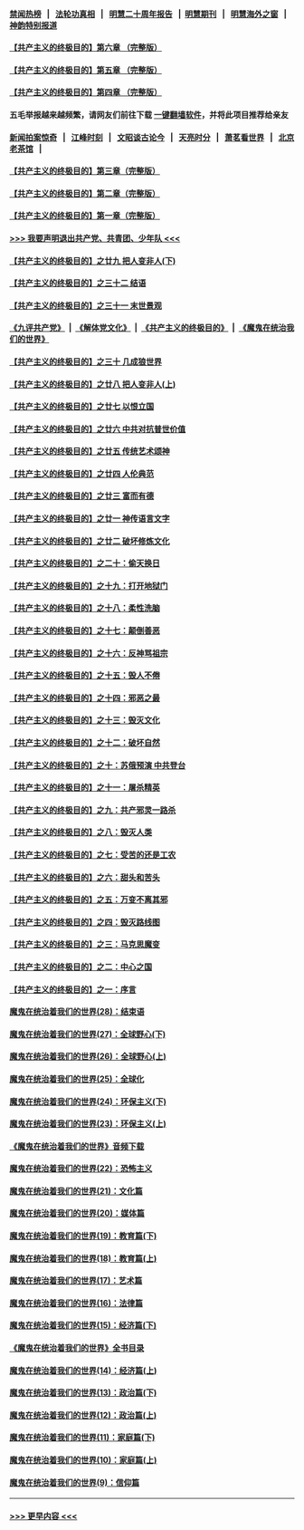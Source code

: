 #### [禁闻热榜](热点新闻.md?=0)  &nbsp;&nbsp;|&nbsp;&nbsp; [法轮功真相](https://github.com/gfw-breaker/truth/blob/master/README.md?=0) &nbsp;&nbsp;|&nbsp;&nbsp; [明慧二十周年报告](https://github.com/gfw-breaker/mh-reports/blob/master/README.md?=0) &nbsp;&nbsp;|&nbsp;&nbsp;[明慧期刊](https://github.com/gfw-breaker/mh-qikan) &nbsp;&nbsp;|&nbsp;&nbsp; [明慧海外之窗](https://github.com/gfw-breaker/mh-news/blob/master/README.md?=0) &nbsp;&nbsp;|&nbsp;&nbsp; [神韵特别报道](https://github.com/gfw-breaker/mh-news/blob/master/shenyun.md?=0)
#### [【共产主义的终极目的】第六章 （完整版）](../pages/nsc422/n11428913.md?t=03091032) 
#### [【共产主义的终极目的】第五章 （完整版）](../pages/nsc422/n11428912.md?t=03091032) 
#### [【共产主义的终极目的】第四章 （完整版）](../pages/nsc422/n11428907.md?t=03091032) 
#### 五毛举报越来越频繁，请网友们前往下载 [一键翻墙软件](https://github.com/gfw-breaker/ssr-accounts)，并将此项目推荐给亲友
#### [新闻拍案惊奇](https://github.com/gfw-breaker/banned-news/blob/master/pages/link4.md) &nbsp;&nbsp;|&nbsp;&nbsp; [江峰时刻](https://github.com/gfw-breaker/banned-news/blob/master/pages/link4.md) &nbsp;&nbsp;|&nbsp;&nbsp; [文昭谈古论今](https://github.com/gfw-breaker/banned-news/blob/master/pages/link4.md) &nbsp;&nbsp;|&nbsp;&nbsp; [天亮时分](https://github.com/gfw-breaker/banned-news/blob/master/pages/link4.md) &nbsp;&nbsp;|&nbsp;&nbsp; [萧茗看世界](https://github.com/gfw-breaker/banned-news/blob/master/pages/link4.md) &nbsp;&nbsp;|&nbsp;&nbsp; [北京老茶馆](https://github.com/gfw-breaker/banned-news/blob/master/pages/link4.md) &nbsp;&nbsp;|&nbsp;&nbsp; 
#### [【共产主义的终极目的】第三章（完整版）](../pages/nsc422/n11428848.md?t=03091032) 
#### [【共产主义的终极目的】第二章（完整版）](../pages/nsc422/n11428831.md?t=03091032) 
#### [【共产主义的终极目的】第一章（完整版）](../pages/nsc422/n11417651.md?t=03091032) 
#### [>>> 我要声明退出共产党、共青团、少年队 <<<](https://github.com/begood0513/goodnews/blob/master/quit/letter.md) 
#### [【共产主义的终极目的】之廿九 把人变非人(下)](../pages/nsc422/n11344140.md?t=03091032) 
#### [【共产主义的终极目的】之三十二 结语](../pages/nsc422/n11360535.md?t=03091032) 
#### [【共产主义的终极目的】之三十一 末世景观](../pages/nsc422/n11351129.md?t=03091032) 
#### [《九评共产党》](https://github.com/begood0513/9ping.md/blob/master/README.md) &nbsp;|&nbsp; [《解体党文化》](../../../../jtdwh.md/blob/master/README.md)  &nbsp;|&nbsp; [《共产主义的终极目的》](../../../../gczydzjmd.md/blob/master/README.md) &nbsp;|&nbsp; [《魔鬼在统治我们的世界》](../../../../mgztzwmdsj.md/blob/master/README.md) 
#### [【共产主义的终极目的】之三十 几成狼世界](../pages/nsc422/n11348280.md?t=03091032) 
#### [【共产主义的终极目的】之廿八 把人变非人(上)](../pages/nsc422/n11340492.md?t=03091032) 
#### [【共产主义的终极目的】之廿七 以恨立国](../pages/nsc422/n11336944.md?t=03091032) 
#### [【共产主义的终极目的】之廿六 中共对抗普世价值](../pages/nsc422/n11324785.md?t=03091032) 
#### [【共产主义的终极目的】之廿五 传统艺术颂神](../pages/nsc422/n11296396.md?t=03091032) 
#### [【共产主义的终极目的】之廿四 人伦典范](../pages/nsc422/n11296397.md?t=03091032) 
#### [【共产主义的终极目的】之廿三 富而有德](../pages/nsc422/n11283598.md?t=03091032) 
#### [【共产主义的终极目的】之廿一 神传语言文字](../pages/nsc422/n11263265.md?t=03091032) 
#### [【共产主义的终极目的】之廿二 破坏修炼文化](../pages/nsc422/n11245728.md?t=03091032) 
#### [【共产主义的终极目的】之二十：偷天换日](../pages/nsc422/n11238846.md?t=03091032) 
#### [【共产主义的终极目的】之十九：打开地狱门](../pages/nsc422/n11206376.md?t=03091032) 
#### [【共产主义的终极目的】之十八：柔性洗脑](../pages/nsc422/n11199994.md?t=03091032) 
#### [【共产主义的终极目的】之十七：颠倒善恶](../pages/nsc422/n11179782.md?t=03091032) 
#### [【共产主义的终极目的】之十六：反神骂祖宗](../pages/nsc422/n11166798.md?t=03091032) 
#### [【共产主义的终极目的】之十五：毁人不倦](../pages/nsc422/n11166792.md?t=03091032) 
#### [【共产主义的终极目的】之十四：邪恶之最](../pages/nsc422/n11150249.md?t=03091032) 
#### [【共产主义的终极目的】之十三：毁灭文化](../pages/nsc422/n11135227.md?t=03091032) 
#### [【共产主义的终极目的】之十二：破坏自然](../pages/nsc422/n11135214.md?t=03091032) 
#### [【共产主义的终极目的】之十：苏俄预演 中共登台](../pages/nsc422/n11118424.md?t=03091032) 
#### [【共产主义的终极目的】之十一：屠杀精英](../pages/nsc422/n11118442.md?t=03091032) 
#### [【共产主义的终极目的】之九：共产邪灵一路杀](../pages/nsc422/n11114139.md?t=03091032) 
#### [【共产主义的终极目的】之八：毁灭人类](../pages/nsc422/n11108503.md?t=03091032) 
#### [【共产主义的终极目的】之七：受苦的还是工农](../pages/nsc422/n11101809.md?t=03091032) 
#### [【共产主义的终极目的】之六：甜头和苦头](../pages/nsc422/n11096971.md?t=03091032) 
#### [【共产主义的终极目的】之五：万变不离其邪](../pages/nsc422/n11091285.md?t=03091032) 
#### [【共产主义的终极目的】之四：毁灭路线图](../pages/nsc422/n11086284.md?t=03091032) 
#### [【共产主义的终极目的】之三：马克思魔变](../pages/nsc422/n11061941.md?t=03091032) 
#### [【共产主义的终极目的】之二：中心之国](../pages/nsc422/n11047728.md?t=03091032) 
#### [【共产主义的终极目的】之一：序言](../pages/nsc422/n11086077.md?t=03091032) 
#### [魔鬼在统治着我们的世界(28)：结束语](../pages/nsc422/n10936246.md?t=03091032) 
#### [魔鬼在统治着我们的世界(27)：全球野心(下)](../pages/nsc422/n10928319.md?t=03091032) 
#### [魔鬼在统治着我们的世界(26)：全球野心(上)](../pages/nsc422/n10900318.md?t=03091032) 
#### [魔鬼在统治着我们的世界(25)：全球化](../pages/nsc422/n10788205.md?t=03091032) 
#### [魔鬼在统治着我们的世界(24)：环保主义(下)](../pages/nsc422/n10695307.md?t=03091032) 
#### [魔鬼在统治着我们的世界(23)：环保主义(上)](../pages/nsc422/n10688613.md?t=03091032) 
#### [《魔鬼在统治着我们的世界》音频下载](../pages/nsc422/n10635553.md?t=03091032) 
#### [魔鬼在统治着我们的世界(22)：恐怖主义](../pages/nsc422/n10614727.md?t=03091032) 
#### [魔鬼在统治着我们的世界(21)：文化篇](../pages/nsc422/n10597706.md?t=03091032) 
#### [魔鬼在统治着我们的世界(20)：媒体篇](../pages/nsc422/n10586579.md?t=03091032) 
#### [魔鬼在统治着我们的世界(19)：教育篇(下)](../pages/nsc422/n10564808.md?t=03091032) 
#### [魔鬼在统治着我们的世界(18)：教育篇(上)](../pages/nsc422/n10526970.md?t=03091032) 
#### [魔鬼在统治着我们的世界(17)：艺术篇](../pages/nsc422/n10499093.md?t=03091032) 
#### [魔鬼在统治着我们的世界(16)：法律篇](../pages/nsc422/n10485969.md?t=03091032) 
#### [魔鬼在统治着我们的世界(15)：经济篇(下)](../pages/nsc422/n10469975.md?t=03091032) 
#### [《魔鬼在统治着我们的世界》全书目录](../pages/nsc422/n10464261.md?t=03091032) 
#### [魔鬼在统治着我们的世界(14)：经济篇(上)](../pages/nsc422/n10457370.md?t=03091032) 
#### [魔鬼在统治着我们的世界(13)：政治篇(下)](../pages/nsc422/n10448270.md?t=03091032) 
#### [魔鬼在统治着我们的世界(12)：政治篇(上)](../pages/nsc422/n10444576.md?t=03091032) 
#### [魔鬼在统治着我们的世界(11)：家庭篇(下)](../pages/nsc422/n10440961.md?t=03091032) 
#### [魔鬼在统治着我们的世界(10)：家庭篇(上)](../pages/nsc422/n10435448.md?t=03091032) 
#### [魔鬼在统治着我们的世界(9)：信仰篇](../pages/nsc422/n10432159.md?t=03091032) 

----
#### [ >>> 更早内容 <<< ](../indexes/nsc422-earlier.md)
